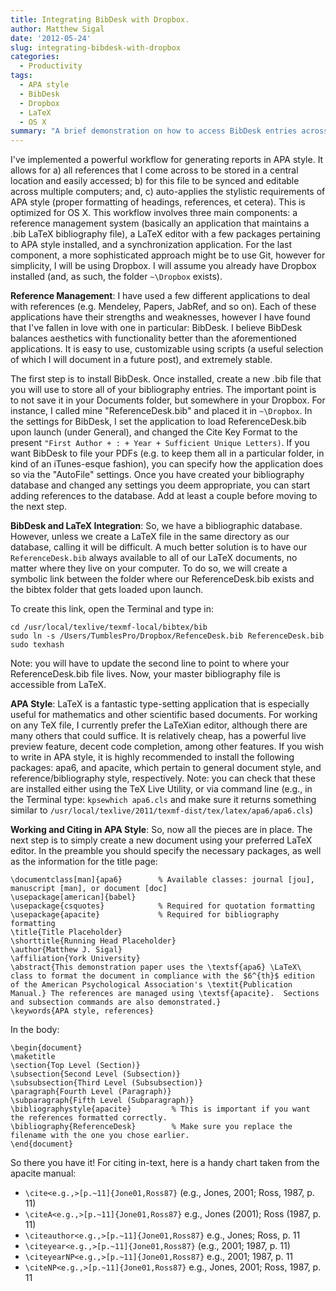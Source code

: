 ```yaml
---
title: Integrating BibDesk with Dropbox.
author: Matthew Sigal
date: '2012-05-24'
slug: integrating-bibdesk-with-dropbox
categories:
  - Productivity
tags:
  - APA style
  - BibDesk
  - Dropbox
  - LaTeX
  - OS X
summary: "A brief demonstration on how to access BibDesk entries across computers."
---
```


I've implemented a powerful workflow for generating reports in APA style.  It allows for a) all references that I come across to be stored in a central location and easily accessed; b) for this file to be synced and editable across multiple computers;  and, c) auto-applies the stylistic requirements of APA style (proper formatting of headings, references, et cetera).  This is optimized for OS X.  This workflow involves three main components: a reference management system (basically an application that maintains a .bib LaTeX bibliography file), a LaTeX editor with a few packages pertaining to APA style installed, and a synchronization application.  For the last component, a more sophisticated approach might be to use Git, however for simplicity, I will be using Dropbox.  I will assume you already have Dropbox installed (and, as such, the folder `~\Dropbox` exists).

__Reference Management__: I have used a few different applications to deal with references (e.g. Mendeley, Papers, JabRef, and so on).  Each of these applications have their strengths and weaknesses, however I have found that I've fallen in love with one in particular: BibDesk.  I believe BibDesk balances aesthetics with functionality better than the aforementioned applications.  It is easy to use, customizable using scripts (a useful selection of which I will document in a future post), and extremely stable.

The first step is to install BibDesk.  Once installed, create a new .bib file that you will use to store all of your bibliography entries.  The important point is to not save it in your Documents folder, but somewhere in your Dropbox.  For instance, I called mine "ReferenceDesk.bib" and placed it in `~\Dropbox`.  In the settings for BibDesk, I set the application to load ReferenceDesk.bib upon launch (under General), and changed the Cite Key Format to the present `"First Author + : + Year + Sufficient Unique Letters)`.  If you want BibDesk to file your PDFs (e.g. to keep them all in a particular folder, in kind of an iTunes-esque fashion), you can specify how the application does so via the "AutoFile" settings. Once you have created your bibliography database and changed any settings you deem appropriate, you can start adding references to the database.  Add at least a couple before moving to the next step.

__BibDesk and LaTeX Integration__: So, we have a bibliographic database.  However, unless we create a LaTeX file in the same directory as our database, calling it will be difficult.  A much better solution is to have our `ReferenceDesk.bib` always available to all of our LaTeX documents, no matter where they live on your computer.  To do so, we will create a symbolic link between the folder where our ReferenceDesk.bib exists and the bibtex folder that gets loaded upon launch.

To create this link, open the Terminal and type in:

```
cd /usr/local/texlive/texmf-local/bibtex/bib
sudo ln -s /Users/TumblesPro/Dropbox/RefenceDesk.bib ReferenceDesk.bib
sudo texhash
```

Note: you will have to update the second line to point to where your ReferenceDesk.bib file lives.  Now, your master bibliography file is accessible from LaTeX.

__APA Style__: LaTeX is a fantastic type-setting application that is especially useful for mathematics and other scientific based documents. For working on any TeX file, I currently prefer the LaTeXian editor, although there are many others that could suffice.  It is relatively cheap, has a powerful live preview feature, decent code completion, among other features.  If you wish to write in APA style, it is highly recommended to install the following packages: apa6, and apacite, which pertain to general document style, and reference/bibliography style, respectively. Note: you can check that these are installed either using the TeX Live Utility, or via command line (e.g., in the Terminal type: `kpsewhich apa6.cls` and make sure it returns something similar to `/usr/local/texlive/2011/texmf-dist/tex/latex/apa6/apa6.cls`)

__Working and Citing in APA Style__: So, now all the pieces are in place. The next step is to simply create a new document using your preferred LaTeX editor.  In the preamble you should specify the necessary packages, as well as the information for the title page:

```
\documentclass[man]{apa6}        % Available classes: journal [jou], manuscript [man], or document [doc]
\usepackage[american]{babel}     
\usepackage{csquotes}            % Required for quotation formatting
\usepackage{apacite}             % Required for bibliography formatting
\title{Title Placeholder}
\shorttitle{Running Head Placeholder}
\author{Matthew J. Sigal}
\affiliation{York University}
\abstract{This demonstration paper uses the \textsf{apa6} \LaTeX\ class to format the document in compliance with the $6^{th}$ edition of the American Psychological Association's \textit{Publication Manual.} The references are managed using \textsf{apacite}.  Sections and subsection commands are also demonstrated.}
\keywords{APA style, references}  
```

In the body:

```
\begin{document}
\maketitle
\section{Top Level (Section)}
\subsection{Second Level (Subsection)}
\subsubsection{Third Level (Subsubsection)}
\paragraph{Fourth Level (Paragraph)}
\subparagraph{Fifth Level (Subparagraph)}
\bibliographystyle{apacite}         % This is important if you want the references formatted correctly.
\bibliography{ReferenceDesk}        % Make sure you replace the filename with the one you chose earlier.
\end{document}
```

So there you have it!  For citing in-text, here is a handy chart taken from the apacite manual:

* `\cite<e.g.,>[p.~11]{Jone01,Ross87}` (e.g., Jones, 2001; Ross, 1987, p. 11)
* `\citeA<e.g.,>[p.~11]{Jone01,Ross87}` e.g., Jones (2001); Ross (1987, p. 11)
* `\citeauthor<e.g.,>[p.~11]{Jone01,Ross87}` e.g., Jones; Ross, p. 11
* `\citeyear<e.g.,>[p.~11]{Jone01,Ross87}` (e.g., 2001; 1987, p. 11)
* `\citeyearNP<e.g.,>[p.~11]{Jone01,Ross87}` e.g., 2001; 1987, p. 11
* `\citeNP<e.g.,>[p.~11]{Jone01,Ross87}` e.g., Jones, 2001; Ross, 1987, p. 11